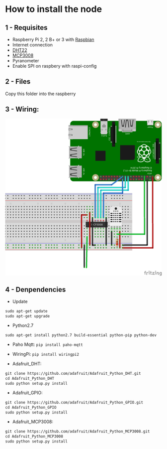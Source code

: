 # How to install the node

## 1 - Requisites
- Raspberry Pi 2, 2 B+ or 3 with [Raspbian](https://www.raspberrypi.org/downloads/raspbian/)
- Internet connection
- [DHT22](https://www.adafruit.com/product/385)
- [MCP3008](https://www.adafruit.com/product/856)
- Pyranometer
- Enable SPI on raspbery with raspi-config

## 2 - Files

Copy this folder into the raspberry

## 3 - Wiring:
 
![Node wiring schema](readme_assets/solar_project_node_diagram.png)

## 4 - Denpendencies

- Update
```
sudo apt-get update
sudo apt-get upgrade
```

- Python2.7
```
sudo apt-get install python2.7 build-essential python-pip python-dev
```

- Paho Mqtt: `pip install paho-mqtt`

- WiringPi: `pip install wiringpi2`

- Adafruit_DHT:
```
git clone https://github.com/adafruit/Adafruit_Python_DHT.git
cd Adafruit_Python_DHT
sudo python setup.py install
```

- Adafruit_GPIO:
```
git clone https://github.com/adafruit/Adafruit_Python_GPIO.git
cd Adafruit_Python_GPIO
sudo python setup.py install
```

- Adafruit_MCP3008:
```
git clone https://github.com/adafruit/Adafruit_Python_MCP3008.git
cd Adafruit_Python_MCP3008
sudo python setup.py install
```
